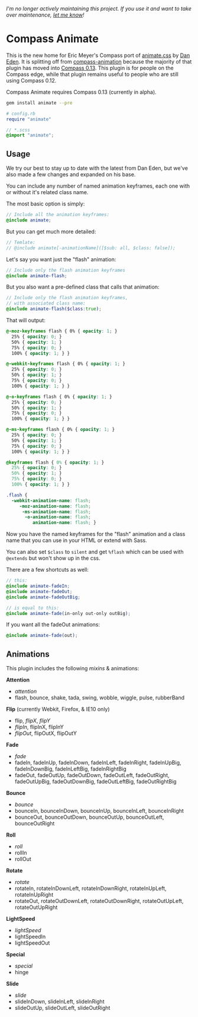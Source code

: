 *I'm no longer actively maintaining this project.
If you use it and want to take over maintenance,
[let me know](https://github.com/ericam/compass-animate/issues/16)!*

Compass Animate
===============

This is the new home for
Eric Meyer's Compass port of
[animate.css][animate]
by [Dan Eden][dan].
It is splitting off from
[compass-animation][ca]
because the majority of that plugin
has moved into [Compass 0.13][c13].
This plugin is for people on the Compass edge,
while that plugin remains useful
to people who are still using Compass 0.12.

Compass Animate requires
Compass 0.13 (currently in alpha).

```bash
gem install animate --pre
```

```ruby
# config.rb
require "animate"
```

```scss
// *.scss
@import "animate";
```

[animate]: http://daneden.me/animate/
[dan]: http://daneden.me/
[ca]: https://github.com/ericam/compass-animation
[c13]: http://beta.compass-style.org/reference/compass/css3/animation/

## Usage

We try our best to stay up to date
with the latest from Dan Eden,
but we've also made a few changes
and expanded on his base.

You can include any number of named animation keyframes,
each one with or without it's related class name.

The most basic option is simply:

```scss
// Include all the animation keyframes:
@include animate;
```

But you can get much more detailed:

```scss
// Temlate:
// @include animate[-animationName]([$sub: all, $class: false]);
```

Let's say you want just the "flash" animation:

```scss
// Include only the flash animation keyframes
@include animate-flash;
```

But you also want a pre-defined class
that calls that animation:

```scss
// Include only the flash animation keyframes,
// with associated class name:
@include animate-flash($class:true);
```

That will output:

```css
@-moz-keyframes flash { 0% { opacity: 1; }
  25% { opacity: 0; }
  50% { opacity: 1; }
  75% { opacity: 0; }
  100% { opacity: 1; } }

@-webkit-keyframes flash { 0% { opacity: 1; }
  25% { opacity: 0; }
  50% { opacity: 1; }
  75% { opacity: 0; }
  100% { opacity: 1; } }

@-o-keyframes flash { 0% { opacity: 1; }
  25% { opacity: 0; }
  50% { opacity: 1; }
  75% { opacity: 0; }
  100% { opacity: 1; } }

@-ms-keyframes flash { 0% { opacity: 1; }
  25% { opacity: 0; }
  50% { opacity: 1; }
  75% { opacity: 0; }
  100% { opacity: 1; } }

@keyframes flash { 0% { opacity: 1; }
  25% { opacity: 0; }
  50% { opacity: 1; }
  75% { opacity: 0; }
  100% { opacity: 1; } }

.flash {
  -webkit-animation-name: flash;
     -moz-animation-name: flash;
      -ms-animation-name: flash;
       -o-animation-name: flash;
          animation-name: flash; }
```

Now you have the named keyframes
for the "flash" animation
and a class name that you can use in your HTML
or extend with Sass.

You can also set `$class` to `silent`
and get `%flash`
which can be used with `@extends`
but won't show up in the css.

There are a few shortcuts as well:

```scss
// this:
@include animate-fadeIn;
@include animate-fadeOut;
@include animate-fadeOutBig;

// is equal to this:
@include animate-fade(in-only out-only outBig);
```

If you want all the fadeOut animations:

```scss
@include animate-fade(out);
```

## Animations

This plugin includes the following _mixins_ & animations:

**Attention**
- _attention_
- flash, bounce, shake, tada, swing, wobble, wiggle, pulse, rubberBand

**Flip** (currently Webkit, Firefox, & IE10 only)
- flip, _flipX_, _flipY_
- _flipIn_, flipInX, flipInY
- _flipOut_, flipOutX, flipOutY

**Fade**
- _fade_
- fadeIn, fadeInUp, fadeInDown, fadeInLeft, fadeInRight,
  fadeInUpBig, fadeInDownBig, fadeInLeftBig, fadeInRightBig
- fadeOut, fadeOutUp, fadeOutDown, fadeOutLeft, fadeOutRight,
  fadeOutUpBig, fadeOutDownBig, fadeOutLeftBig, fadeOutRightBig

**Bounce**
- _bounce_
- bounceIn, bounceInDown, bounceInUp, bounceInLeft, bounceInRight
- bounceOut, bounceOutDown, bounceOutUp, bounceOutLeft, bounceOutRight

**Roll**
- _roll_
- rollIn
- rollOut

**Rotate**
- _rotate_
- rotateIn, rotateInDownLeft, rotateInDownRight,
  rotateInUpLeft, rotateInUpRight
- rotateOut, rotateOutDownLeft, rotateOutDownRight,
  rotateOutUpLeft, rotateOutUpRight

**LightSpeed**
- _lightSpeed_
- lightSpeedIn
- lightSpeedOut

**Special**
- _special_
- hinge

**Slide**
- _slide_
- slideInDown, slideInLeft, slideInRight
- slideOutUp, slideOutLeft, slideOutRight
